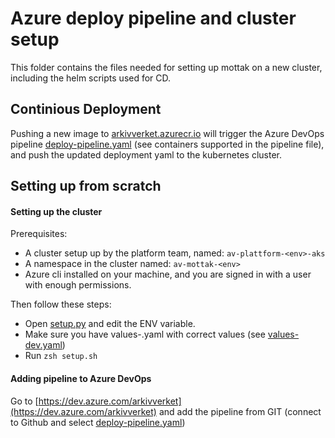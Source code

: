 # Azure deploy pipeline and cluster setup
This folder contains the files needed for setting up mottak on a new cluster,
including the helm scripts used for CD.

## Continious Deployment
Pushing a new image to [arkivverket.azurecr.io](arkivverket.azurecr.io) will
trigger the Azure DevOps pipeline [deploy-pipeline.yaml](deploy-pipeline.yaml)
(see containers supported in the pipeline file), and push the updated deployment
yaml to the kubernetes cluster.

## Setting up from scratch
#### Setting up the cluster
Prerequisites:
- A cluster setup up by the platform team, named: `av-plattform-<env>-aks`
- A namespace in the cluster named: `av-mottak-<env>`
- Azure cli installed on your machine, and you are signed in with
a user with enough permissions.

Then follow these steps:
- Open [setup.py](setup.sh) and edit the ENV variable.
- Make sure you have values-<env>.yaml with correct values (see [values-dev.yaml](values/dev/values-dev.yaml))
- Run `zsh setup.sh`

#### Adding pipeline to Azure DevOps
Go to [https://dev.azure.com/arkivverket](https://dev.azure.com/arkivverket) and add the
pipeline from GIT (connect to Github and select [deploy-pipeline.yaml](deploy-pipeline.yaml))

